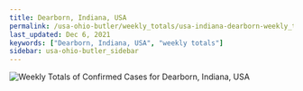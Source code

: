 ```yaml
---
title: Dearborn, Indiana, USA
permalink: /usa-ohio-butler/weekly_totals/usa-indiana-dearborn-weekly_totals.html
last_updated: Dec 6, 2021
keywords: ["Dearborn, Indiana, USA", "weekly totals"]
sidebar: usa-ohio-butler_sidebar
---
```


![Weekly Totals of Confirmed Cases for Dearborn, Indiana, USA](/covid_tracker/images/graphs/usa-indiana-dearborn-weekly_totals_graph.png)
